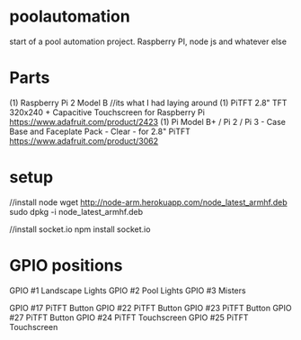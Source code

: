 # poolautomation
start of a pool automation project.  Raspberry PI, node js and whatever else

# Parts
(1) Raspberry Pi 2 Model B //its what I had laying around
(1) PiTFT 2.8" TFT 320x240 + Capacitive Touchscreen for Raspberry Pi https://www.adafruit.com/product/2423
(1) Pi Model B+ / Pi 2 / Pi 3 - Case Base and Faceplate Pack - Clear - for 2.8" PiTFT https://www.adafruit.com/product/3062

# setup
//install node
wget http://node-arm.herokuapp.com/node_latest_armhf.deb
sudo dpkg -i node_latest_armhf.deb

//install socket.io
npm install socket.io  

# GPIO positions
GPIO #1 Landscape Lights
GPIO #2 Pool Lights
GPIO #3 Misters

GPIO #17 PiTFT Button
GPIO #22 PiTFT Button
GPIO #23 PiTFT Button
GPIO #27 PiTFT Button
GPIO #24 PiTFT Touchscreen
GPIO #25 PiTFT Touchscreen

